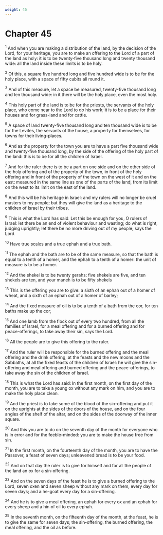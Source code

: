 ```yaml
---
weight: 45
---
```


# Chapter 45

<sup>1</sup> And when you are making a distribution of the land, by the decision of the Lord, for your heritage, you are to make an offering to the Lord of a part of the land as holy: it is to be twenty-five thousand long and twenty thousand wide: all the land inside these limits is to be holy. 

<sup>2</sup> Of this, a square five hundred long and five hundred wide is to be for the holy place, with a space of fifty cubits all round it. 

<sup>3</sup> And of this measure, let a space be measured, twenty-five thousand long and ten thousand wide: in it there will be the holy place, even the most holy. 

<sup>4</sup> This holy part of the land is to be for the priests, the servants of the holy place, who come near to the Lord to do his work; it is to be a place for their houses and for grass-land and for cattle. 

<sup>5</sup> A space of land twenty-five thousand long and ten thousand wide is to be for the Levites, the servants of the house, a property for themselves, for towns for their living-places. 

<sup>6</sup> And as the property for the town you are to have a part five thousand wide and twenty-five thousand long, by the side of the offering of the holy part of the land: this is to be for all the children of Israel. 

<sup>7</sup> And for the ruler there is to be a part on one side and on the other side of the holy offering and of the property of the town, in front of the holy offering and in front of the property of the town on the west of it and on the east: measured in the same line as one of the parts of the land, from its limit on the west to its limit on the east of the land. 

<sup>8</sup> And this will be his heritage in Israel: and my rulers will no longer be cruel masters to my people; but they will give the land as a heritage to the children of Israel by their tribes. 

<sup>9</sup> This is what the Lord has said: Let this be enough for you, O rulers of Israel: let there be an end of violent behaviour and wasting; do what is right, judging uprightly; let there be no more driving out of my people, says the Lord. 

<sup>10</sup> Have true scales and a true ephah and a true bath. 

<sup>11</sup> The ephah and the bath are to be of the same measure, so that the bath is equal to a tenth of a homer, and the ephah to a tenth of a homer: the unit of measure is to be a homer. 

<sup>12</sup> And the shekel is to be twenty gerahs: five shekels are five, and ten shekels are ten, and your maneh is to be fifty shekels 

<sup>13</sup> This is the offering you are to give: a sixth of an ephah out of a homer of wheat, and a sixth of an ephah out of a homer of barley; 

<sup>14</sup> And the fixed measure of oil is to be a tenth of a bath from the cor, for ten baths make up the cor; 

<sup>15</sup> And one lamb from the flock out of every two hundred, from all the families of Israel, for a meal offering and for a burned offering and for peace-offerings, to take away their sin, says the Lord. 

<sup>16</sup> All the people are to give this offering to the ruler. 

<sup>17</sup> And the ruler will be responsible for the burned offering and the meal offering and the drink offering, at the feasts and the new moons and the Sabbaths, at all the fixed feasts of the children of Israel: he will give the sin-offering and meal offering and burned offering and the peace-offerings, to take away the sin of the children of Israel. 

<sup>18</sup> This is what the Lord has said: In the first month, on the first day of the month, you are to take a young ox without any mark on him, and you are to make the holy place clean. 

<sup>19</sup> And the priest is to take some of the blood of the sin-offering and put it on the uprights at the sides of the doors of the house, and on the four angles of the shelf of the altar, and on the sides of the doorway of the inner square. 

<sup>20</sup> And this you are to do on the seventh day of the month for everyone who is in error and for the feeble-minded: you are to make the house free from sin. 

<sup>21</sup> In the first month, on the fourteenth day of the month, you are to have the Passover, a feast of seven days; unleavened bread is to be your food. 

<sup>22</sup> And on that day the ruler is to give for himself and for all the people of the land an ox for a sin-offering. 

<sup>23</sup> And on the seven days of the feast he is to give a burned offering to the Lord, seven oxen and seven sheep without any mark on them, every day for seven days; and a he-goat every day for a sin-offering. 

<sup>24</sup> And he is to give a meal offering, an ephah for every ox and an ephah for every sheep and a hin of oil to every ephah. 

<sup>25</sup> In the seventh month, on the fifteenth day of the month, at the feast, he is to give the same for seven days; the sin-offering, the burned offering, the meal offering, and the oil as before. 


